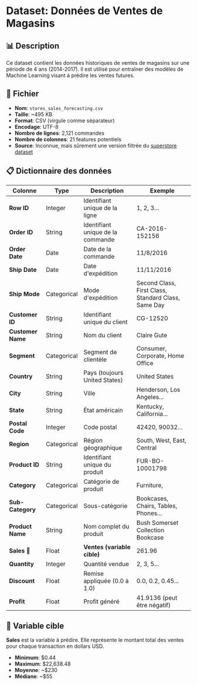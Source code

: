 # Dataset: Données de Ventes de Magasins

## 📊 Description

Ce dataset contient les données historiques de ventes de magasins sur une période de 4 ans (2014-2017). Il est utilisé pour entraîner des modèles de Machine Learning visant à prédire les ventes futures.

## 📁 Fichier

- **Nom**: `stores_sales_forecasting.csv`
- **Taille**: ~495 KB
- **Format**: CSV (virgule comme séparateur)
- **Encodage**: UTF-8
- **Nombre de lignes**: 2,121 commandes
- **Nombre de colonnes**: 21 features potentiels
- **Source**: Inconnue, mais sûrement une version filtrée du [superstore dataset](https://www.kaggle.com/datasets/apoorvaappz/global-super-store-dataset)

## 📋 Dictionnaire des données

| Colonne | Type | Description | Exemple |
|---------|------|-------------|---------|
| **Row ID** | Integer | Identifiant unique de la ligne | 1, 2, 3... |
| **Order ID** | String | Identifiant unique de la commande | CA-2016-152156 |
| **Order Date** | Date | Date de la commande | 11/8/2016 |
| **Ship Date** | Date | Date d'expédition | 11/11/2016 |
| **Ship Mode** | Categorical | Mode d'expédition | Second Class, First Class, Standard Class, Same Day |
| **Customer ID** | String | Identifiant unique du client | CG-12520 |
| **Customer Name** | String | Nom du client | Claire Gute |
| **Segment** | Categorical | Segment de clientèle | Consumer, Corporate, Home Office |
| **Country** | String | Pays (toujours United States) | United States |
| **City** | String | Ville | Henderson, Los Angeles... |
| **State** | String | État américain | Kentucky, California... |
| **Postal Code** | Integer | Code postal | 42420, 90032... |
| **Region** | Categorical | Région géographique | South, West, East, Central |
| **Product ID** | String | Identifiant unique du produit | FUR-BO-10001798 |
| **Category** | Categorical | Catégorie de produit | Furniture,  |
| **Sub-Category** | Categorical | Sous-catégorie | Bookcases, Chairs, Tables, Phones... |
| **Product Name** | String | Nom complet du produit | Bush Somerset Collection Bookcase |
| **Sales** 🎯 | Float | **Ventes (variable cible)** | 261.96 |
| **Quantity** | Integer | Quantité vendue | 2, 3, 5... |
| **Discount** | Float | Remise appliquée (0.0 à 1.0) | 0.0, 0.2, 0.45... |
| **Profit** | Float | Profit généré | 41.9136 (peut être négatif) |

## 🎯 Variable cible

**Sales** est la variable à prédire. Elle représente le montant total des ventes pour chaque transaction en dollars USD.

- **Minimum**: $0.44
- **Maximum**: $22,638.48
- **Moyenne**: ~$230
- **Médiane**: ~$55
